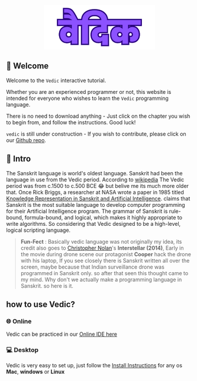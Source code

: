 ﻿<p align="center"><a href="https://vedic.github.io"><img alt="Vedic" src="https://raw.githubusercontent.com/vedic-lang/vedic/main/assets/vedic-lang.png" width="300vw"></a></p>

## 🙏 Welcome

Welcome to the `Vedic` interactive tutorial.

Whether you are an experienced programmer or not, this website is intended for everyone who wishes to learn the `Vedic` programming language.

There is no need to download anything - Just click on the chapter you wish to begin from, and follow the instructions. Good luck!

`vedic` is still under construction - If you wish to contribute, please click on our [Github repo](https://github.com/vedic-lang/vedic).

## 🌳 Intro

The Sanskrit language is world's oldest language.
Sanskrit had been the language in use from the Vedic period.
According to [wikipedia](https://en.wikipedia.org/wiki/Vedic_period) The Vedic period was from c.1500 to c.500 BCE 😂 but belive me its much more older that. Once Rick Briggs, a researcher at NASA wrote a paper in 1985 titled [Knowledge Representation in Sanskrit and Artificial Intelligence](https://www.aaai.org/ojs/index.php/aimagazine/article/view/466). claims that Sanskrit is the most suitable language to develop computer programming for their Artificial Intelligence program. The grammar of Sanskrit is rule-bound, formula-bound, and logical, which makes it highly appropriate to write algorithms. So considering that Vedic designed to be a high-level, logical scripting language. 

> **Fun-Fect** : Basically vedic language was not originally my idea, its credit also goes to [Christopher Nolan](https://twitter.com/chris_nolann?lang=en)'s **Interstellar (2014)**, Early in the movie during drone scene our protagonist **Cooper** hack the drone with his laptop, If you see closely there is Sanskrit written all over the screen, maybe because that Indian surveillance drone was programmed in Sanskrit only. so after that seen this thought came to my mind. Why don't we actually make a programming language in Sanskrit. so here is it.

## how to use Vedic?

### 🌐 Online

Vedic can be practiced in our [Online IDE here](https://vedic-lang.github.io/vedic-ide/)

### 💻 Desktop

Vedic is very easy to set up, just follow the [Install Instructions](download.md) for any os **Mac**, **windows** or **Linux**
